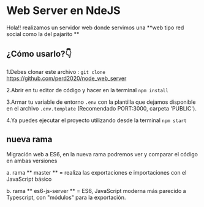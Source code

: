 # Web Server en NdeJS

Hola!! realizamos un servidor web donde servimos una  **web tipo red social como la del pajarito **


## 



## ¿Cómo usarlo?👇

1.Debes clonar este archivo : `git clone`  https://github.com/perd2020/node_web_server

2.Abrir en tu editor de código y hacer en la terminal `npm install`

3.Armar tu variable de entorno `.env` con la plantilla que dejamos disponible en el archivo `.env.template` (Recomendado PORT:3000, carpeta 'PUBLIC').

4.Ya puedes ejecutar el proyecto utilizando desde la terminal `npm start`

## nueva rama
Migración web a ES6, en la nueva rama podremos ver y comparar el código en ambas versiones 

a.  rama ** master ** = realiza las exportaciones e importaciones con el JavaScript básico

b. rama ** es6-js-server ** = ES6, JavaScript moderna más parecido a Typescript, con "módulos" para la exportación.




